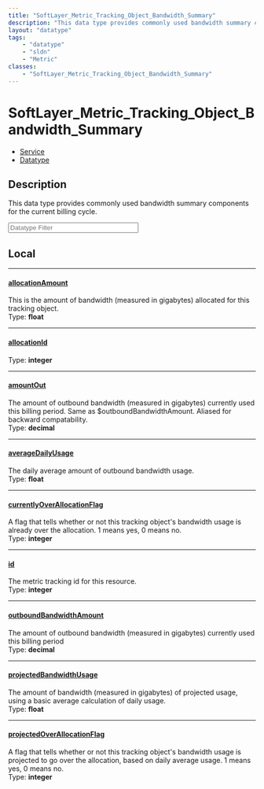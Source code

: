 ```yaml
---
title: "SoftLayer_Metric_Tracking_Object_Bandwidth_Summary"
description: "This data type provides commonly used bandwidth summary components for the current billing cycle."
layout: "datatype"
tags:
    - "datatype"
    - "sldn"
    - "Metric"
classes:
    - "SoftLayer_Metric_Tracking_Object_Bandwidth_Summary"
---
```


# SoftLayer_Metric_Tracking_Object_Bandwidth_Summary
<div id='service-datatype'>
    <ul id='sldn-reference-tabs'>
    <li id='service'> <a href='/reference/services/SoftLayer_Metric_Tracking_Object_Bandwidth_Summary' >Service</a></li>    <li id='datatype'> <a href='/reference/datatypes/SoftLayer_Metric_Tracking_Object_Bandwidth_Summary' >Datatype</a></li>
    </ul>
</div>

## Description 
This data type provides commonly used bandwidth summary components for the current billing cycle. 





<!-- Filer BEGIN -->
<div class="view-filters">
        <div class="clearfix">
            <div class="search-input-box">
                <input placeholder="Datatype Filter" onkeyup="titleSearch(inputId='prop-input', divId='properties', elementClass='prop-row')" 
                    type="text" id="prop-input" value="" size="30" maxlength="128" class="form-text">
            </div>
        </div>
</div>
<!-- Filer END -->

<div id="properties" class="content">
<div id="localProperties" class="prop-content" >

## Local
<div class="prop-row">

-----
[allocationAmount]: #allocationamount
#### [allocationAmount]
This is the amount of bandwidth (measured in gigabytes) allocated for this tracking object.   
<span class="type-label">Type: </span>**float**


</div>
<div class="prop-row">

-----
[allocationId]: #allocationid
#### [allocationId]
  
<span class="type-label">Type: </span>**integer**


</div>
<div class="prop-row">

-----
[amountOut]: #amountout
#### [amountOut]
The amount of outbound bandwidth (measured in gigabytes) currently used this billing period. Same as $outboundBandwidthAmount. Aliased for backward compatability.   
<span class="type-label">Type: </span>**decimal**


</div>
<div class="prop-row">

-----
[averageDailyUsage]: #averagedailyusage
#### [averageDailyUsage]
The daily average amount of outbound bandwidth usage.   
<span class="type-label">Type: </span>**float**


</div>
<div class="prop-row">

-----
[currentlyOverAllocationFlag]: #currentlyoverallocationflag
#### [currentlyOverAllocationFlag]
A flag that tells whether or not this tracking object's bandwidth usage is already over the allocation. 1 means yes, 0 means no.   
<span class="type-label">Type: </span>**integer**


</div>
<div class="prop-row">

-----
[id]: #id
#### [id]
The metric tracking id for this resource.   
<span class="type-label">Type: </span>**integer**


</div>
<div class="prop-row">

-----
[outboundBandwidthAmount]: #outboundbandwidthamount
#### [outboundBandwidthAmount]
The amount of outbound bandwidth (measured in gigabytes) currently used this billing period   
<span class="type-label">Type: </span>**decimal**


</div>
<div class="prop-row">

-----
[projectedBandwidthUsage]: #projectedbandwidthusage
#### [projectedBandwidthUsage]
The amount of bandwidth (measured in gigabytes) of projected usage, using a basic average calculation of daily usage.   
<span class="type-label">Type: </span>**float**


</div>
<div class="prop-row">

-----
[projectedOverAllocationFlag]: #projectedoverallocationflag
#### [projectedOverAllocationFlag]
A flag that tells whether or not this tracking object's bandwidth usage is projected to go over the allocation, based on daily average usage. 1 means yes, 0 means no.   
<span class="type-label">Type: </span>**integer**


</div>
</div>
<!-- LOCAL PROPERTY END -->

</div>


